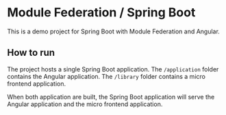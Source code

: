 # Module Federation / Spring Boot

This is a demo project for Spring Boot with Module Federation and Angular.

## How to run

The project hosts a single Spring Boot application.
The `/application` folder contains the Angular application.
The `/library` folder contains a micro frontend application.

When both application are built, the Spring Boot application will serve the Angular application and the micro frontend application.
